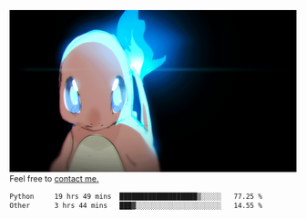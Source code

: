 [gif]: https://raw.githubusercontent.com/uysalserkan/uysalserkan/master/charmander-2.gif

![gif]
Feel free to [contact me.](mailto:uysalserkan08@gmail.com)
<!--
<div align="center">
<p>Profile Visitor Counter</p>
<img src="https://profile-counter.glitch.me/uysalserkan/count.svg" alt="hit counter" align="center">
</div>
-->
<!--START_SECTION:waka-->

```text
Python     19 hrs 49 mins  ███████████████████▒░░░░░   77.25 %
Other      3 hrs 44 mins   ███▓░░░░░░░░░░░░░░░░░░░░░   14.55 %
```

<!--END_SECTION:waka-->

